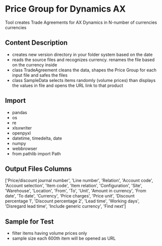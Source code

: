 # Price Group for Dynamics AX
Tool creates Trade Agreements for AX Dynamics in N-number of currencies currencies

## Content Description
* creates new version directory in your folder system based on the date
* reads the source files and recognizes currency. renames the file based on the currency inside
* class TradeAgreement cleans the data, shapes the Price Group for each input file and safes the files
* class SampleData selects items randomly (volume prices) than displays the values in file and opens the URL link to that product

## Import

*    pandas
*    os
*    re
*    xlsxwriter
*    openpyxl
*    datetime, timedelta, date
*    numpy
*    webbrowser
*    from pathlib import Path

## Output Files Columns
['Price/discount journal number', 'Line number', 'Relation', 'Account code', 'Account selection', 
'Item code', 'Item relation', 'Configuration', 'Site', 'Warehouse', 'Location', 'From', 'To', 'Unit',
'Amount in currency', 'From date', 'To date', 'Currency', 'Price charges', 'Price unit', 
'Discount percentage 1', 'Discount percentage 2', 'Lead time', 'Working days', 'Disregard lead time', 
'Include generic currency', 'Find next']

## Sample for Test
* filter items having volume prices only
* sample size each 600th item will be opened as URL
